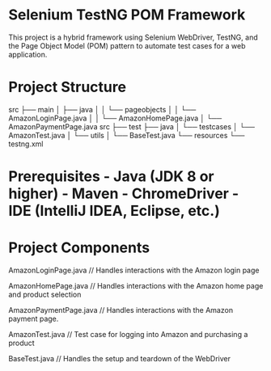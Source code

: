 # Selenium TestNG POM Framework
This project is a hybrid framework using Selenium WebDriver, TestNG, and the Page Object Model (POM) pattern to automate test cases for a web application.

# Project Structure
src ├── main │ ├── java │ │ └── pageobjects │ │ └── AmazonLoginPage.java │ │ └── AmazonHomePage.java │ └── AmazonPaymentPage.java
src ├── test ├── java │ └── testcases │ └── AmazonTest.java │ └── utils │ └── BaseTest.java └── resources └── testng.xml

# Prerequisites - Java (JDK 8 or higher) - Maven - ChromeDriver - IDE (IntelliJ IDEA, Eclipse, etc.)

# Project Components

AmazonLoginPage.java
// Handles interactions with the Amazon login page

AmazonHomePage.java
// Handles interactions with the Amazon home page and product selection

AmazonPaymentPage.java
// Handles interactions with the Amazon payment page.

AmazonTest.java
// Test case for logging into Amazon and purchasing a product

BaseTest.java
// Handles the setup and teardown of the WebDriver

<!DOCTYPE suite SYSTEM "http://testng.org/testng-1.0.dtd">
<suite name="Amazon Test Suite">
    <test name="Amazon Test">
        <classes>
            <class name="testcases.AmazonTest"/>
        </classes>
    </test>
</suite>
